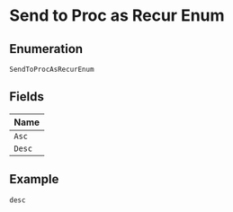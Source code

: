 
# Send to Proc as Recur Enum

## Enumeration

`SendToProcAsRecurEnum`

## Fields

| Name |
|  --- |
| `Asc` |
| `Desc` |

## Example

```
desc
```

